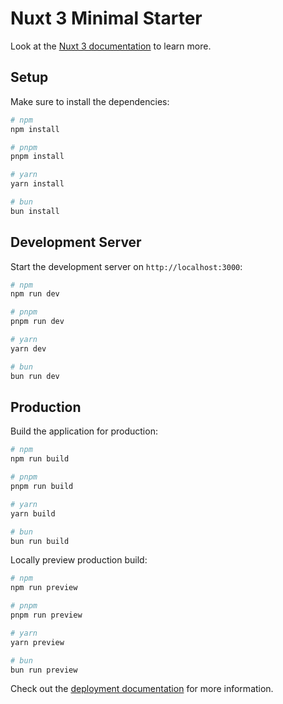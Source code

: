 # Nuxt 3 Minimal Starter

Look at the [Nuxt 3 documentation](https://nuxt.com/docs/getting-started/introduction) to learn more.

## Setup

Make sure to install the dependencies:

```bash
# npm
npm install

# pnpm
pnpm install

# yarn
yarn install

# bun
bun install
```

## Development Server

Start the development server on `http://localhost:3000`:

```bash
# npm
npm run dev

# pnpm
pnpm run dev

# yarn
yarn dev

# bun
bun run dev
```

## Production

Build the application for production:

```bash
# npm
npm run build

# pnpm
pnpm run build

# yarn
yarn build

# bun
bun run build
```

Locally preview production build:

```bash
# npm
npm run preview

# pnpm
pnpm run preview

# yarn
yarn preview

# bun
bun run preview
```

Check out the [deployment documentation](https://nuxt.com/docs/getting-started/deployment) for more information.

<!-- Gmail service id `service_vr7ayhq` -->

<!-- emailjs.send("service_vr7ayhq","template_wg7xv02",{
from_name: "Mohammad Moosa",
to_name: "Mohammad Salman",
email: "moosa@gmail.com",
phone_number: "9618379105",
message: "Hiring for UI Developer with 5 years Experience. ",
company_name: "MANTRA",
reply_to: "salmanuidev1407@gmail.com",
}); -->